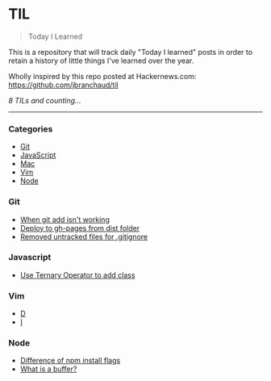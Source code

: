 # TIL
> Today I Learned

This is a repository that will track daily "Today I learned"
posts in order to retain a history of little things I've learned
over the year.

Wholly inspired by this repo posted at Hackernews.com: https://github.com/jbranchaud/til

_8 TILs and counting..._

---

### Categories

* [Git](#git)
* [JavaScript](#javascript)
* [Mac](#mac)
* [Vim](#vim)
* [Node](#node)


### Git

- [When git add isn't working](git/why-git-add-might-not-work-FEB-10-2016.md)
- [Deploy to gh-pages from dist folder](git/deploy-to-gh-pages-from-dist-folder-with-alias-FEB-11-2016.md)
- [Removed untracked files for .gitignore](git/removed-untracked-files-for-gitignore.md)

### Javascript

- [Use Ternary Operator to add class](javascript/react/use-ternary-expression-to-add-class-FEB-10-2016.md)

### Vim
- [D](vim/D.md)
- [I](vim/I.md)

### Node
- [Difference of npm install flags](node/difference-of-npm-install-flags.md)
- [What is a buffer?](node/what-is-a-buffer.md)
